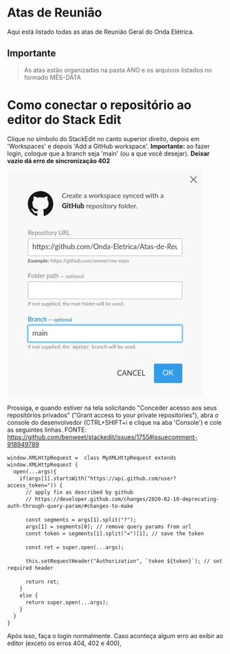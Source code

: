 # Atas de Reunião
Aqui está listado todas as atas de Reunião Geral do Onda Elétrica.
## Importante
>As atas estão organizadas na pasta ANO e os arquivos listados no formado MÊS-DATA

# Como conectar o repositório ao editor do Stack Edit

Clique no símbolo do StackEdit no canto superior direito, depois em 'Workspaces' e depois 'Add a GitHub workspace'. **Importante:** ao fazer login, coloque que a branch seja 'main' (ou a que você desejar). **Deixar vazio dá erro de sincronização 402**

![alt text](/ArquivosExtras/TelaLogin.png)

Prossiga, e quando estiver na tela solicitando "Conceder acesso aos seus repositórios privados" ("Grant access to your private repositories"), abra o console do desenvolvedor (CTRL+SHIFT+i e clique na aba 'Console') e cole as seguintes linhas.
FONTE: https://github.com/benweet/stackedit/issues/1755#issuecomment-918949789

~~~
window.XMLHttpRequest =  class MyXMLHttpRequest extends window.XMLHttpRequest {
  open(...args){
    if(args[1].startsWith("https://api.github.com/user?access_token=")) {
      // apply fix as described by github
      // https://developer.github.com/changes/2020-02-10-deprecating-auth-through-query-param/#changes-to-make
  
      const segments = args[1].split("?");
      args[1] = segments[0]; // remove query params from url
      const token = segments[1].split("=")[1]; // save the token
      
      const ret = super.open(...args);
      
      this.setRequestHeader("Authorization", `token ${token}`); // set required header
      
      return ret;
    }
    else {
      return super.open(...args);
    }
  }
}
~~~

Após isso, faça o login normalmente. Caso aconteça algum erro ao exibir ao editor (exceto os erros 404, 402 e 400), 
<!--stackedit_data:
eyJoaXN0b3J5IjpbMTQ5MDYyNjA4MiwtOTk3ODE3NTkwLC0xNj
g3ODE1MDk3LC0xMzAzMjYwODg0XX0=
-->